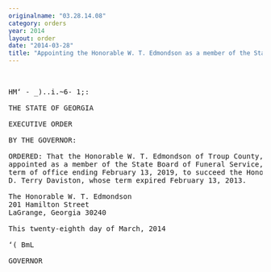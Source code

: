 ```yaml
---
originalname: "03.28.14.08"
category: orders
year: 2014
layout: order
date: "2014-03-28"
title: "Appointing the Honorable W. T. Edmondson as a member of the State Board of Funeral Service"
---
```

<pre>
 

HM‘ - _)..i.~6- 1;:

THE STATE OF GEORGIA

EXECUTIVE ORDER

BY THE GOVERNOR:

ORDERED: That the Honorable W. T. Edmondson of Troup County, Georgia, is
appointed as a member of the State Board of Funeral Service, for a
term of office ending February 13, 2019, to succeed the Honorable
D. Terry Daviston, whose term expired February 13, 2013.

The Honorable W. T. Edmondson
201 Hamilton Street
LaGrange, Georgia 30240

This twenty-eighth day of March, 2014

‘( BmL

GOVERNOR

</pre>
